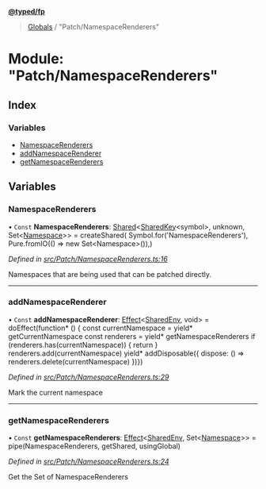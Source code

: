 **[@typed/fp](../README.md)**

> [Globals](../globals.md) / "Patch/NamespaceRenderers"

# Module: "Patch/NamespaceRenderers"

## Index

### Variables

* [NamespaceRenderers](_patch_namespacerenderers_.md#namespacerenderers)
* [addNamespaceRenderer](_patch_namespacerenderers_.md#addnamespacerenderer)
* [getNamespaceRenderers](_patch_namespacerenderers_.md#getnamespacerenderers)

## Variables

### NamespaceRenderers

• `Const` **NamespaceRenderers**: [Shared](_shared_core_model_shared_.shared.md)\<[SharedKey](_shared_core_model_sharedkey_.sharedkey.md)\<symbol>, unknown, Set\<[Namespace](_shared_core_model_namespace_.namespace.md)>> = createShared( Symbol.for('NamespaceRenderers'), Pure.fromIO(() => new Set\<Namespace>()),)

*Defined in [src/Patch/NamespaceRenderers.ts:16](https://github.com/TylorS/typed-fp/blob/f129829/src/Patch/NamespaceRenderers.ts#L16)*

Namespaces that are being used that can be patched directly.

___

### addNamespaceRenderer

• `Const` **addNamespaceRenderer**: [Effect](_effect_effect_.effect.md)\<[SharedEnv](../interfaces/_shared_core_services_sharedenv_.sharedenv.md), void> = doEffect(function* () { const currentNamespace = yield* getCurrentNamespace const renderers = yield* getNamespaceRenderers if (renderers.has(currentNamespace)) { return } renderers.add(currentNamespace) yield* addDisposable({ dispose: () => renderers.delete(currentNamespace) })})

*Defined in [src/Patch/NamespaceRenderers.ts:29](https://github.com/TylorS/typed-fp/blob/f129829/src/Patch/NamespaceRenderers.ts#L29)*

Mark the current namespace

___

### getNamespaceRenderers

• `Const` **getNamespaceRenderers**: [Effect](_effect_effect_.effect.md)\<[SharedEnv](../interfaces/_shared_core_services_sharedenv_.sharedenv.md), Set\<[Namespace](_shared_core_model_namespace_.namespace.md)>> = pipe(NamespaceRenderers, getShared, usingGlobal)

*Defined in [src/Patch/NamespaceRenderers.ts:24](https://github.com/TylorS/typed-fp/blob/f129829/src/Patch/NamespaceRenderers.ts#L24)*

Get the Set of NamespaceRenderers
